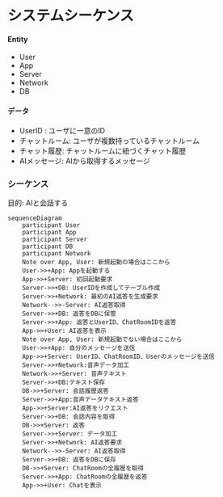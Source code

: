 # システムシーケンス

#### Entity
- User
- App
- Server
- Network
- DB

#### データ
- UserID : ユーザに一意のID
- チャットルーム: ユーザが複数持っているチャットルーム
- チャット履歴: チャットルームに紐づくチャット履歴
- AIメッセージ: AIから取得するメッセージ

### シーケンス
目的: AIと会話する

```mermaid
sequenceDiagram
    participant User
    participant App
    participant Server
    participant DB
    participant Network
    Note over App, User: 新規起動の場合はここから
    User->>+App: Appを起動する
    App->>+Server: 初回起動要求
    Server->>+DB: UserIDを作成してテーブル作成
    Server->>+Network: 最初のAI返答を生成要求
    Network-->>-Server: AI返答取得
    Server->>+DB: 返答をDBに保管
    Server->>+App: 返答とUserID、ChatRoomIDを返答
    App->>+User: AI返答を表示
    Note over App, User: 新規起動でない場合はここから
    User->>+App: 自分のメッセージを送信
    App->>+Server: UserID、ChatRoomID、Userのメッセージを送信
    Server->>+Network:音声データ加工
    Network->>+Server: 音声テキスト
    Server->>+DB:テキスト保存
    DB->>+Server: 会話履歴返答
    Server->>+App:音声データテキスト返答
    App->>+Server:AI返答をリクエスト
    Server->>+DB: 会話内容を取得
    DB->>+Server: 返答
    Server->>+Server: データ加工
    Server->>+Network: AI返答要求
    Network-->>-Server: AI返答取得
    Server->>+DB: 返答をDBに保存
    DB->>+Server: ChatRoomの全履歴を取得
    Server->>+App: ChatRoomの全履歴を返答
    App->>+User: Chatを表示
```
